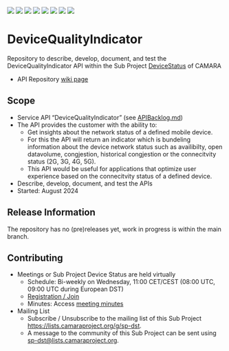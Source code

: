 <a href="https://github.com/camaraproject/DeviceQualityIndicator/commits/" title="Last Commit"><img src="https://img.shields.io/github/last-commit/camaraproject/DeviceQualityIndicator?style=plastic"></a>
<a href="https://github.com/camaraproject/DeviceQualityIndicator/issues" title="Open Issues"><img src="https://img.shields.io/github/issues/camaraproject/DeviceQualityIndicator?style=plastic"></a>
<a href="https://github.com/camaraproject/DeviceQualityIndicator/pulls" title="Open Pull Requests"><img src="https://img.shields.io/github/issues-pr/camaraproject/DeviceQualityIndicator?style=plastic"></a>
<a href="https://github.com/camaraproject/DeviceQualityIndicator/graphs/contributors" title="Contributors"><img src="https://img.shields.io/github/contributors/camaraproject/DeviceQualityIndicator?style=plastic"></a>
<a href="https://github.com/camaraproject/DeviceQualityIndicator" title="Repo Size"><img src="https://img.shields.io/github/repo-size/camaraproject/DeviceQualityIndicator?style=plastic"></a>
<a href="https://github.com/camaraproject/DeviceQualityIndicator/blob/main/LICENSE" title="License"><img src="https://img.shields.io/badge/License-Apache%202.0-green.svg?style=plastic"></a>
<a href="https://github.com/camaraproject/DeviceQualityIndicator/releases/latest" title="Latest Release"><img src="https://img.shields.io/github/release/camaraproject/DeviceQualityIndicator?style=plastic"></a>
<a href="https://github.com/camaraproject/Governance/blob/main/ProjectStructureAndRoles.md" title="Sandbox API Repository"><img src="https://img.shields.io/badge/Sandbox%20API%20Repository-yellow?style=plastic"></a>

# DeviceQualityIndicator

Repository to describe, develop, document, and test the DeviceQualityIndicator API within the Sub Project [DeviceStatus](https://lf-camaraproject.atlassian.net/wiki/x/6wApBQ) of CAMARA

* API Repository [wiki page](https://lf-camaraproject.atlassian.net/wiki/x/GQCbBQ)

## Scope

* Service API “DeviceQualityIndicator” (see [APIBacklog.md](https://github.com/camaraproject/APIBacklog/blob/main/documentation/APIbacklog.md))
* The API provides the customer with the ability to:  
  * Get insights about the network status of a defined mobile device.
  * For this the API will return an indicator which is bundeling information about the device network status such as availibilty, open datavolume, congjestion, historical congjestion or the connecitvity status (2G, 3G, 4G, 5G).
  * This API would be useful for applications that optimize user experience based on the connecitvity status of a defined device.
* Describe, develop, document, and test the APIs
* Started: August 2024

## Release Information

The repository has no (pre)releases yet, work in progress is within the main branch.
<!-- Optional: an explicit listing of the latest (pre-)release with additional information, e.g. links to the API definitions -->
<!-- In addition use/uncomment one or multiple the following alternative options when becoming applicable -->
<!-- Pre-releases of this sub project are available in https://github.com/camaraproject/DeviceQualityIndicator/releases -->
<!-- The latest public release is available here: https://github.com/camaraproject/DeviceQualityIndicator/releases/latest -->
<!-- For changes see [CHANGELOG.md](https://github.com/camaraproject/DeviceQualityIndicator/blob/main/CHANGELOG.md) -->

## Contributing
* Meetings or Sub Project Device Status are held virtually 
    * Schedule: Bi-weekly on Wednesday, 11:00 CET/CEST (08:00 UTC, 09:00 UTC during European DST)
    * [Registration / Join]([https://wiki.camaraproject.org/x/TQAG](https://zoom-lfx.platform.linuxfoundation.org/meeting/94783050047?password=c43ff9fd-4c79-468a-9d98-45222dd6343d))
    * Minutes: Access [meeting minutes](https://wiki.camaraproject.org/display/CAM/DeviceStatus+Meeting+Minutes)
* Mailing List
    * Subscribe / Unsubscribe to the mailing list of this Sub Project <https://lists.camaraproject.org/g/sp-dst>.
    * A message to the community of this Sub Project can be sent using <sp-dst@lists.camaraproject.org>.
